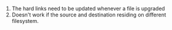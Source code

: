 1. The hard links need to be updated whenever a file is upgraded
2. Doesn't work if the source and destination residing on different filesystem.
